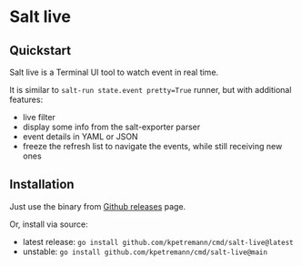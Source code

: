 # Salt live

## Quickstart

Salt live is a Terminal UI tool to watch event in real time.

It is similar to `salt-run state.event pretty=True` runner, but with additional features:

- live filter
- display some info from the salt-exporter parser
- event details in YAML or JSON
- freeze the refresh list to navigate the events, while still receiving new ones

## Installation

Just use the binary from [Github releases](https://github.com/kpetremann/salt-exporter/releases) page.

Or, install via source:
- latest release: `go install github.com/kpetremann/cmd/salt-live@latest`
- unstable: `go install github.com/kpetremann/cmd/salt-live@main`
